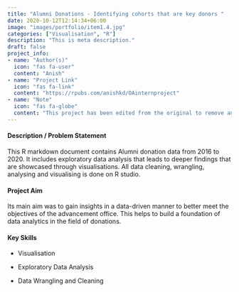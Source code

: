 ```yaml
---
title: "Alumni Donations - Identifying cohorts that are key donors "
date: 2020-10-12T12:14:34+06:00
image: "images/portfolio/item1.4.jpg"
categories: ["Visualisation", "R"]
description: "This is meta description."
draft: false
project_info:
- name: "Author(s)"
  icon: "fas fa-user"
  content: "Anish"
- name: "Project Link"
  icon: "fas fa-link"
  content: "https://rpubs.com/anishkd/OAinternproject"
- name: "Note"
  icon: "fas fa-globe"
  content: "This project has been edited from the original to remove any key data. This is also one of the first few projects in my data journey. Gathering the data, cleaning, wrangling and learning more about R was initially a time-consuming process."
---
```


#### Description / Problem Statement

This R markdown document contains Alumni donation data from 2016 to 2020.  It includes exploratory data analysis that leads to deeper findings that are showcased through visualisations. All data cleaning, wrangling, analysing and visualising is done on R studio.

#### Project Aim

Its main aim was to gain insights in a data-driven manner to better meet the objectives of the advancement office. This helps to build a foundation of data analytics in the field of donations. 

#### Key Skills

- Visualisation

- Exploratory Data Analysis

- Data Wrangling and Cleaning